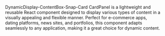DynamicDisplay-ContentBox-Snap-Card
CardPanel is a lightweight and reusable React component designed to display various types of content in a visually appealing and flexible manner. Perfect for e-commerce apps, dating platforms, news sites, and portfolios, this component adapts seamlessly to any application, making it a great choice for dynamic content.
